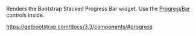 Renders the Bootstrap Stacked Progress Bar widget. Use the [ProgressBar](/docs/controls/bootstrap/ProgressBar) controls inside.

<https://getbootstrap.com/docs/3.3/components/#progress>